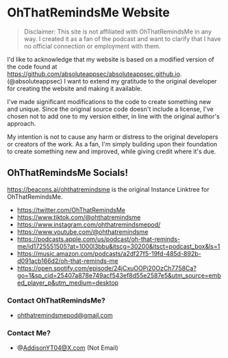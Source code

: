 # OhThatRemindsMe Website

> Disclaimer: This site is not affiliated with OhThatRemindsMe in any way. I created it as a fan of the podcast and want to clarify that I have no official connection or employment with them.

I'd like to acknowledge that my website is based on a modified version of the code found at <https://github.com/absoluteappsec/absoluteappsec.github.io>. (@absoluteappsec) I want to extend my gratitude to the original developer for creating the website and making it available.

I've made significant modifications to the code to create something new and unique. Since the original source code doesn't include a license, I've chosen not to add one to my version either, in line with the original author's approach.

My intention is not to cause any harm or distress to the original developers or creators of the work. As a fan, I'm simply building upon their foundation to create something new and improved, while giving credit where it's due.

## OhThatRemindsMe Socials!

<https://beacons.ai/ohthatremindsme> is the original Instance Linktree for OhThatRemindsMe.

* https://twitter.com/OhThatRemindsMe
* https://www.tiktok.com/@ohthatremindsme
* https://www.instagram.com/ohthatremindsmepod/
* https://www.youtube.com/@ohthatremindsme
* https://podcasts.apple.com/us/podcast/oh-that-reminds-me/id1725551505?at=1000l3bbu&itscg=30200&itsct=podcast_box&ls=1
* https://music.amazon.com/podcasts/a2df27f5-19fd-485d-892b-d091acb166d2/oh-that-reminds-me
* https://open.spotify.com/episode/24jCxuOOPi20OzCh7758Ca?go=1&sp_cid=25407a878e749acf543ef8d55e2587e5&utm_source=embed_player_p&utm_medium=desktop

### Contact OhThatRemindsMe?

* ohthatremindsmepod@gmail.com

### Contact Me?

* @AddisonYT04@X.com (Not Email)
